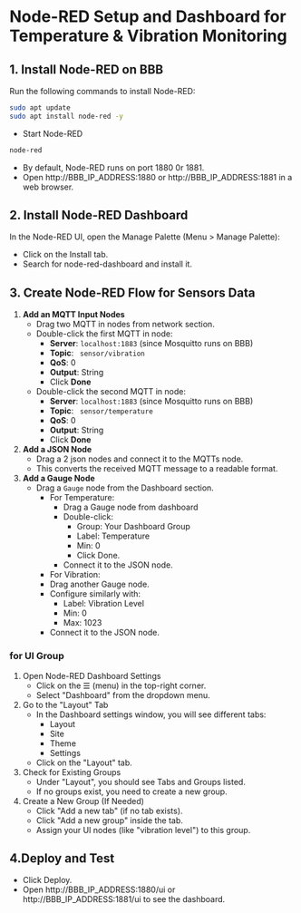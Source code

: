 # Node-RED Setup and Dashboard for Temperature & Vibration Monitoring
## 1. Install Node-RED on BBB
Run the following commands to install Node-RED:
```bash
sudo apt update
sudo apt install node-red -y
```
- Start Node-RED
 ```bash
node-red
```
- By default, Node-RED runs on port 1880 0r 1881.
- Open http://BBB_IP_ADDRESS:1880  or  http://BBB_IP_ADDRESS:1881 in a web browser.

## 2. Install Node-RED Dashboard
In the Node-RED UI, open the Manage Palette (Menu > Manage Palette):
- Click on the Install tab.
- Search for node-red-dashboard and install it.

## 3. Create Node-RED Flow for Sensors Data
1. **Add an MQTT Input Nodes**
   - Drag two MQTT in nodes from network section.
   - Double-click the first MQTT in node:
     - **Server**: `localhost:1883` (since Mosquitto runs on BBB)
     - **Topic**: ` sensor/vibration`
     - **QoS**: 0
     - **Output**: String
     - Click **Done**
    - Double-click the second MQTT in node:
      - **Server**: `localhost:1883` (since Mosquitto runs on BBB)
      - **Topic**: ` sensor/temperature`
      - **QoS**: 0
      - **Output**: String
      - Click **Done**
2. **Add a JSON Node**
   - Drag a  2 json nodes and connect it to the MQTTs node.
   - This converts the received MQTT message to a readable format.
3. **Add a Gauge Node**  
   - Drag a `Gauge` node from the Dashboard section.
     - For Temperature:
       - Drag a Gauge node from dashboard
       - Double-click:
         - Group: Your Dashboard Group
         - Label: Temperature
         - Min: 0
         - Click Done.
       - Connect it to the JSON node.
     -  For Vibration:
       - Drag another Gauge node.
       - Configure similarly with:
         - Label: Vibration Level
         - Min: 0
         - Max: 1023
       - Connect it to the JSON node.

 ### for UI Group
 1. Open Node-RED Dashboard Settings
    - Click on the ☰ (menu) in the top-right corner.
    - Select "Dashboard" from the dropdown menu.
 2. Go to the "Layout" Tab
    - In the Dashboard settings window, you will see different tabs:
      - Layout
      - Site
      - Theme
      - Settings
    - Click on the "Layout" tab.
 3. Check for Existing Groups
    - Under "Layout", you should see Tabs and Groups listed.
    - If no groups exist, you need to create a new group.
 4. Create a New Group (If Needed)
    - Click "Add a new tab" (if no tab exists).
    - Click "Add a new group" inside the tab.
    - Assign your UI nodes (like "vibration level") to this group.
   
  ## 4.Deploy and Test
   - Click Deploy.
   - Open http://BBB_IP_ADDRESS:1880/ui or http://BBB_IP_ADDRESS:1881/ui to see the dashboard.

       
   



